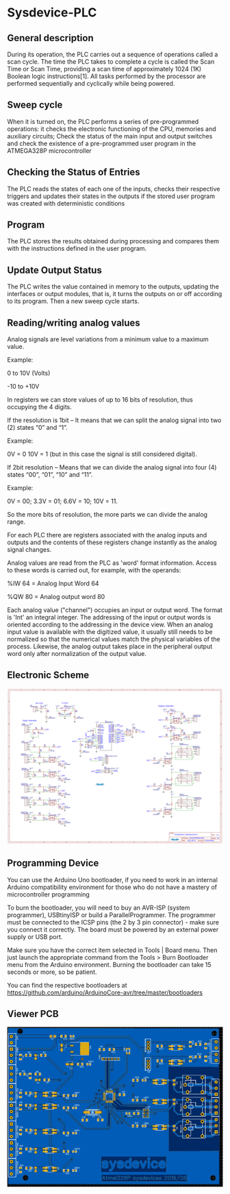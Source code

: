 # Sysdevice-PLC 

General description 
---

During its operation, the PLC carries out a sequence of operations called a scan cycle. The time the PLC takes to complete a cycle is called the Scan Time or Scan Time, providing a scan time of approximately 1024 (1K) Boolean logic instructions[1]. All tasks performed by the processor are performed sequentially and cyclically while being powered.

Sweep cycle 
---

When it is turned on, the PLC performs a series of pre-programmed operations: it checks the electronic functioning of the CPU, memories and auxiliary circuits; Check the status of the main input and output switches and check the existence of a pre-programmed user program in the ATMEGA328P microcontroller 

Checking the Status of Entries 
---

The PLC reads the states of each one of the inputs, checks their respective triggers and updates their states in the outputs if the stored user program was created with deterministic conditions 

Program
---

The PLC stores the results obtained during processing and compares them with the instructions defined in the user program. 

Update Output Status
---

The PLC writes the value contained in memory to the outputs, updating the interfaces or output modules, that is, it turns the outputs on or off according to its program. Then a new sweep cycle starts. 

Reading/writing analog values
---

Analog signals are level variations from a minimum value to a maximum value.

Example:

0 to 10V (Volts)

-10 to +10V

In registers we can store values of up to 16 bits of resolution, thus occupying the 4 digits.

If the resolution is 1bit – It means that we can split the analog signal into two (2) states “0” and “1”.

Example:

0V = 0 10V = 1 (but in this case the signal is still considered digital).

If 2bit resolution – Means that we can divide the analog signal into four (4) states “00”, “01”, “10” and “11”.

Example:

0V = 00; 3.3V = 01; 6.6V = 10; 10V = 11.

So the more bits of resolution, the more parts we can divide the analog range.

For each PLC there are registers associated with the analog inputs and outputs and the contents of these registers change instantly as the analog signal changes.

Analog values are read from the PLC as 'word' format information. Access to these words is carried out, for example, with the operands:

%IW 64 = Analog Input Word 64

%QW 80 = Analog output word 80

Each analog value ("channel") occupies an input or output word. The format is 'Int' an integral integer. The addressing of the input or output words is oriented according to the addressing in the device view. When an analog input value is available with the digitized value, it usually still needs to be normalized so that the numerical values match the physical variables of the process. Likewise, the analog output takes place in the peripheral output word only after normalization of the output value. 

Electronic Scheme
---

![image](https://raw.githubusercontent.com/aragonxpd154/Sysdevice-PLC/main/Schematic_sysdevices_2021-10-04.png)


Programming Device
---

You can use the Arduino Uno bootloader, if you need to work in an internal Arduino compatibility environment for those who do not have a mastery of microcontroller programming 

To burn the bootloader, you will need to buy an AVR-ISP (system programmer), USBtinyISP or build a ParallelProgrammer. The programmer must be connected to the ICSP pins (the 2 by 3 pin connector) - make sure you connect it correctly. The board must be powered by an external power supply or USB port.

Make sure you have the correct item selected in Tools | Board menu. Then just launch the appropriate command from the Tools > Burn Bootloader menu from the Arduino environment. Burning the bootloader can take 15 seconds or more, so be patient.

You can find the respective bootloaders at https://github.com/arduino/ArduinoCore-avr/tree/master/bootloaders

Viewer PCB
---

![image](https://raw.githubusercontent.com/aragonxpd154/Sysdevice-PLC/main/VIEWER/PCB%202D.png)


